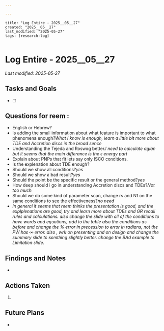 ```yaml
---

---
```

```
title: "Log Entire - 2025__05__27"
created: "2025__05__27"
last_modified: "2025-05-27"
tags: [research-log]
 
```



# Log Entire - 2025__05__27  
_Last modified: 2025-05-27_

## Tasks and Goals
- [ ] 

## Questions for reem :
- English or Hebrew?
- Is adding the small information about what feature is important to what phenomena enough?*What I know is enough, learn a little bit more about TDE and Accretion discs in the broad sence* 
- Understanding the Tejeda and Roswog better.*I need to calculate agian but it seems that the main differance is the $\epsilon$  energy part*
- Explain about PNPs that fit lets say only ISCO conditions.
- Is the explenation about TDE enough?
- Should we show all conditions?*yes*
- Should we show a bad result?*yes*
- Should the point be the specific result or the general method?*yes*
- How deep should i go in understanding Accretion discs and TDEs?*Not too much* 
- Should we do some kind of parameter scan, change rs and N1 on the same conditions to see the effectiveness?*no need*
- *In general it seems that reem thinks the presentation is good, and the explplenations are good, try and learn more about TDEs and GR recall rules and calculations. also change the slide with all of the conditions to have words and equations, add to the table also the conditions as before and change the % error in precession to error in radians, not the PW has $\infty$ error. also , wrk on presenting and on design and change the summary slide to somthing slightly better. change the BAd example to Limitation slide.*
## Findings and Notes
- 

## Actions Taken
1. 

## Future Plans
- 
